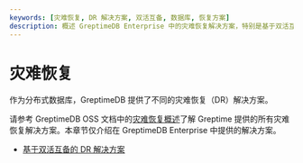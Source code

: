 ```yaml
---
keywords: [灾难恢复, DR 解决方案, 双活互备, 数据库, 恢复方案]
description: 概述 GreptimeDB Enterprise 中的灾难恢复解决方案，特别是基于双活互备的 DR 解决方案，并提供相关链接以获取更多信息。
---
```


# 灾难恢复

作为分布式数据库，GreptimeDB 提供了不同的灾难恢复（DR）解决方案。

请参考 GreptimeDB OSS 文档中的[灾难恢复概述](/user-guide/administration/disaster-recovery/overview.md)了解 Greptime 提供的所有灾难恢复解决方案。本章节仅介绍在 GreptimeDB Enterprise 中提供的解决方案。

- [基于双活互备的 DR 解决方案](./dr-solution-based-on-active-active-failover.md)
